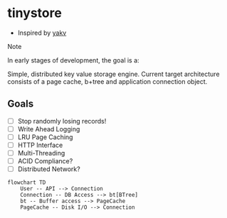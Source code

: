 # tinystore

- Inspired by [yakv](https://github.com/knizhnik/yakv)

> [!NOTE]
> In early stages of development, the goal is a:

Simple, distributed key value storage engine.
Current target architecture consists of a page cache, b+tree and application connection object.  

## Goals
- [ ] Stop randomly losing records!
- [ ] Write Ahead Logging
- [ ] LRU Page Caching
- [ ] HTTP Interface
- [ ] Multi-Threading
- [ ] ACID Compliance?
- [ ] Distributed Network?

```mermaid
flowchart TD
    User -- API --> Connection
    Connection -- DB Access --> bt[BTree]
    bt -- Buffer access --> PageCache
    PageCache -- Disk I/O --> Connection
```
